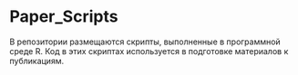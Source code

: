 # Paper_Scripts

В репозитории размещаются скрипты, выполненные в программной среде R. Код в этих скриптах используется в подготовке материалов к публикациям.
